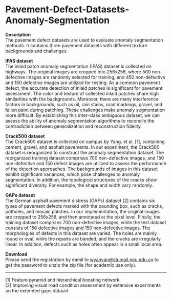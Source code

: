 # Pavement-Defect-Datasets-Anomaly-Segmentation
**Description**  
  The pavement defect datasets are used to evaluate anomaly segmentation methods. It cantains three pavement datasets with different texture backgrounds and challenges.     
    
    
**IPAS dataset**  
  The inlaid patch anomaly segmentation (IPAS) dataset is collected on highways. The original images are cropped into 256x256, where 500 non-defective images are randomly selected for training, and 450 non-defective and 150 defective images are utilized for testing. As a common pavement defect, the accurate detection of inlaid patches is significant for pavement assessment. The color and texture of collected inlaid patches share high similarities with the backgrounds. Moreover, there are many interference factors in backgrounds, such as oil, rain stains, road markings, gravel, and fallen paint during patching. These challenges make anomaly segmentation more difficult. By establishing this inter-class ambiguous dataset, we can assess the ability of anomaly segmentation algorithms to reconcile the contradiction between generalization and reconstruction fidelity.  
    
      
**Crack500 dataset**  
  The Crack500 dataset is collected on campus by Yang. et al. [1], containing cement, gravel, and asphalt pavements. In our experiment, the Crack500 dataset is reorganized to construct the anomaly segmentation dataset. The reorganized training dataset comprises 700 non-defective images, and 150 non-defective and 150 defect images are utilized to assess the performance of the detection approaches. The backgrounds of images in this dataset exhibit significant variances, which pose challenges to anomaly segmentation. In addition, the topological structures of the cracks show significant diversity. For example, the shape and width vary randomly.  
  
  
**GAPs dataset**  
  The German asphalt pavement distress (GAPs) dataset [2] contains six types of pavement defects marked with the bounding box, such as cracks, potholes, and mosaic patches. In our implementation, the original images are cropped to 256x256, and then annotated at the pixel level. Finally, the training dataset comprises 700 non-defective images, while the test dataset consists of 150 defective images and 150 non-defective images. The morphologies of defects in this dataset are varied. The holes are mainly round or oval, while the repairs are banded, and the cracks are irregularly linear. In addition, defects such as holes often appear in a small local area.  

  
    
**Download**  
  Please send the registration by eamil to wyanyan@stumail.neu.edu.cn to get the password to unzip the zip file (for academic use only).  






----------
[1] Feature pyramid and hierarchical boosting network  
[2] Improving visual road condition assessment by extensive experiments on the extended gaps dataset
